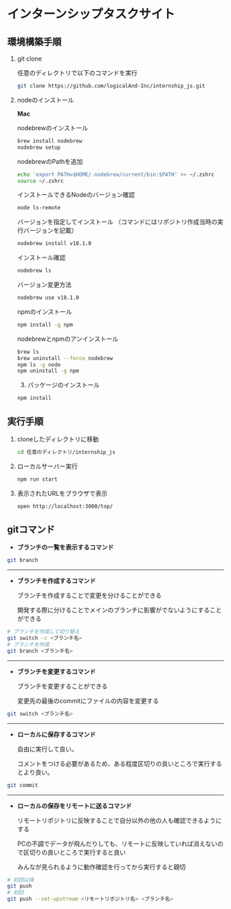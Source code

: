 # インターンシップタスクサイト

## 環境構築手順

1. git clone

    任意のディレクトリで以下のコマンドを実行

    ```bash
    git clone https://github.com/logicalAnd-Inc/internship_js.git
    ```

2. nodeのインストール

    **Mac**

    nodebrewのインストール

    ```bash
    brew install nodebrew
    nodebrew setup
    ```

    nodebrewのPathを追加
    ```bash
    echo 'export PATH=$HOME/.nodebrew/current/bin:$PATH' >> ~/.zshrc
    source ~/.zshrc
    ```

    インストールできるNodeのバージョン確認
    ```bash
    node ls-remote
    ```

    バージョンを指定してインストール
    （コマンドにはリポジトリ作成当時の実行バージョンを記載）
    ```bash
    nodebrew install v18.1.0
    ```

    インストール確認
    ```bash
    nodebrew ls
    ```

    バージョン変更方法
    ```bash
    nodebrew use v18.1.0
    ```

    npmのインストール
    ```bash
    npm install -g npm
    ```

    nodebrewとnpmのアンインストール
    ```bash
    brew ls
    brew uninstall --force nodebrew
    npm ls -g node
    npm uninstall -g npm
    ```

    3. パッケージのインストール
    ```bash
    npm install
    ```

## 実行手順
1. cloneしたディレクトリに移動
    ```bash
    cd 任意のディレクトリ/internship_js
    ```

2. ローカルサーバー実行
    ```bash
    npm run start
    ```

3. 表示されたURLをブラウザで表示
    ```bash
    open http://localhost:3000/top/
    ```

## gitコマンド

* **ブランチの一覧を表示するコマンド**
```bash
git branch
```

---
* **ブランチを作成するコマンド**

  ブランチを作成することで変更を分けることができる

  開発する際に分けることでメインのブランチに影響がでないようにすることができる

```bash
# ブランチを作成して切り替え
git switch -c <ブランチ名>
# ブランチを作成
git branch <ブランチ名>
```
---
* **ブランチを変更するコマンド**

  ブランチを変更することができる

  変更先の最後のcommitにファイルの内容を変更する

```bash
git switch <ブランチ名>
```
---
* **ローカルに保存するコマンド**

  自由に実行して良い。

  コメントをつける必要があるため、ある程度区切りの良いところで実行するとより良い。

```bash
git commit
```
---
* **ローカルの保存をリモートに送るコマンド**

  リモートリポジトリに反映することで自分以外の他の人も確認できるようにする

  PCの不調でデータが飛んだりしても、リモートに反映していれば消えないので区切りの良いところで実行すると良い

  みんなが見られるように動作確認を行ってから実行すると親切

```bash
# 初回以降
git push
# 初回
git push --set-upstream <リモートリポジトリ名> <ブランチ名>
```